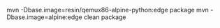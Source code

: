 mvn -Dbase.image=resin/qemux86-alpine-python:edge package
mvn -Dbase.image=alpine:edge clean package
